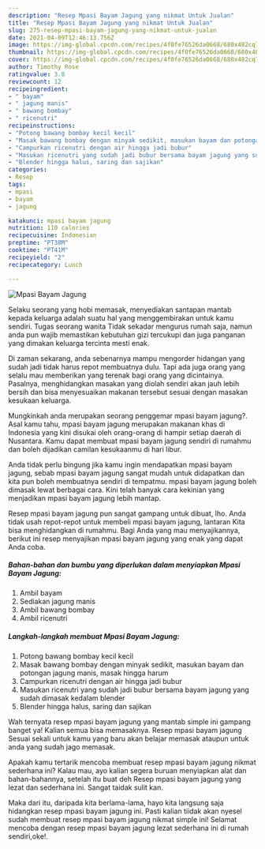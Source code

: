```yaml
---
description: "Resep Mpasi Bayam Jagung yang nikmat Untuk Jualan"
title: "Resep Mpasi Bayam Jagung yang nikmat Untuk Jualan"
slug: 275-resep-mpasi-bayam-jagung-yang-nikmat-untuk-jualan
date: 2021-04-09T12:46:13.756Z
image: https://img-global.cpcdn.com/recipes/4f0fe76526da0668/680x482cq70/mpasi-bayam-jagung-foto-resep-utama.jpg
thumbnail: https://img-global.cpcdn.com/recipes/4f0fe76526da0668/680x482cq70/mpasi-bayam-jagung-foto-resep-utama.jpg
cover: https://img-global.cpcdn.com/recipes/4f0fe76526da0668/680x482cq70/mpasi-bayam-jagung-foto-resep-utama.jpg
author: Timothy Rose
ratingvalue: 3.8
reviewcount: 12
recipeingredient:
- " bayam"
- " jagung manis"
- " bawang bombay"
- " ricenutri"
recipeinstructions:
- "Potong bawang bombay kecil kecil"
- "Masak bawang bombay dengan minyak sedikit, masukan bayam dan potongan jagung manis, masak hingga harum"
- "Campurkan ricenutri dengan air hingga jadi bubur"
- "Masukan ricenutri yang sudah jadi bubur bersama bayam jagung yang sudah dimasak kedalam blender"
- "Blender hingga halus, saring dan sajikan"
categories:
- Resep
tags:
- mpasi
- bayam
- jagung

katakunci: mpasi bayam jagung 
nutrition: 110 calories
recipecuisine: Indonesian
preptime: "PT38M"
cooktime: "PT41M"
recipeyield: "2"
recipecategory: Lunch

---
```



![Mpasi Bayam Jagung](https://img-global.cpcdn.com/recipes/4f0fe76526da0668/680x482cq70/mpasi-bayam-jagung-foto-resep-utama.jpg)

Selaku seorang yang hobi memasak, menyediakan santapan mantab kepada keluarga adalah suatu hal yang menggembirakan untuk kamu sendiri. Tugas seorang  wanita Tidak sekadar mengurus rumah saja, namun anda pun wajib memastikan kebutuhan gizi tercukupi dan juga panganan yang dimakan keluarga tercinta mesti enak.

Di zaman  sekarang, anda sebenarnya mampu mengorder hidangan yang sudah jadi tidak harus repot membuatnya dulu. Tapi ada juga orang yang selalu mau memberikan yang terenak bagi orang yang dicintainya. Pasalnya, menghidangkan masakan yang diolah sendiri akan jauh lebih bersih dan bisa menyesuaikan makanan tersebut sesuai dengan masakan kesukaan keluarga. 



Mungkinkah anda merupakan seorang penggemar mpasi bayam jagung?. Asal kamu tahu, mpasi bayam jagung merupakan makanan khas di Indonesia yang kini disukai oleh orang-orang di hampir setiap daerah di Nusantara. Kamu dapat membuat mpasi bayam jagung sendiri di rumahmu dan boleh dijadikan camilan kesukaanmu di hari libur.

Anda tidak perlu bingung jika kamu ingin mendapatkan mpasi bayam jagung, sebab mpasi bayam jagung sangat mudah untuk didapatkan dan kita pun boleh membuatnya sendiri di tempatmu. mpasi bayam jagung boleh dimasak lewat berbagai cara. Kini telah banyak cara kekinian yang menjadikan mpasi bayam jagung lebih mantap.

Resep mpasi bayam jagung pun sangat gampang untuk dibuat, lho. Anda tidak usah repot-repot untuk membeli mpasi bayam jagung, lantaran Kita bisa menghidangkan di rumahmu. Bagi Anda yang mau menyajikannya, berikut ini resep menyajikan mpasi bayam jagung yang enak yang dapat Anda coba.

<!--inarticleads1-->

##### Bahan-bahan dan bumbu yang diperlukan dalam menyiapkan Mpasi Bayam Jagung:

1. Ambil  bayam
1. Sediakan  jagung manis
1. Ambil  bawang bombay
1. Ambil  ricenutri




<!--inarticleads2-->

##### Langkah-langkah membuat Mpasi Bayam Jagung:

1. Potong bawang bombay kecil kecil
1. Masak bawang bombay dengan minyak sedikit, masukan bayam dan potongan jagung manis, masak hingga harum
1. Campurkan ricenutri dengan air hingga jadi bubur
1. Masukan ricenutri yang sudah jadi bubur bersama bayam jagung yang sudah dimasak kedalam blender
1. Blender hingga halus, saring dan sajikan




Wah ternyata resep mpasi bayam jagung yang mantab simple ini gampang banget ya! Kalian semua bisa memasaknya. Resep mpasi bayam jagung Sesuai sekali untuk kamu yang baru akan belajar memasak ataupun untuk anda yang sudah jago memasak.

Apakah kamu tertarik mencoba membuat resep mpasi bayam jagung nikmat sederhana ini? Kalau mau, ayo kalian segera buruan menyiapkan alat dan bahan-bahannya, setelah itu buat deh Resep mpasi bayam jagung yang lezat dan sederhana ini. Sangat taidak sulit kan. 

Maka dari itu, daripada kita berlama-lama, hayo kita langsung saja hidangkan resep mpasi bayam jagung ini. Pasti kalian tiidak akan nyesel sudah membuat resep mpasi bayam jagung nikmat simple ini! Selamat mencoba dengan resep mpasi bayam jagung lezat sederhana ini di rumah sendiri,oke!.

